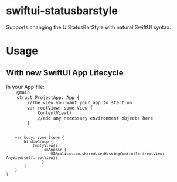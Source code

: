 # swiftui-statusbarstyle
Supports changing the UIStatusBarStyle with natural SwiftUI syntax. 

<h1>Usage</h1>
<h2>With new SwiftUI App Lifecycle</h2>
In your App file: 
<code>
    @main
    struct ProjectApp: App {
        //The view you want your app to start on 
        var rootView: some View {
            ContentView()
            //add any necessary environment objects here 
        }

        var body: some Scene {
            WindowGroup {
                EmptyView()
                    .onAppear {
                        UIApplication.shared.setHostingController(rootView: AnyView(self.rootView))
                    }
            }
        }
    }
</code>
